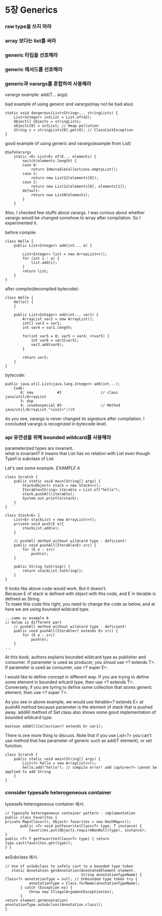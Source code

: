 # 5장 Generics


### raw type을 쓰지 마라




### array 보다는 list를 써라


### generic 타입을 선호해라


### generic 메서드를 선호해라


### generic과 varargs를 혼합하여 사용해라
varargs example:
add(T... args)

bad example of using generic and varargs(may not be bad also)
```
static void dangerous(List<String>... stringLists) {
    List<Integer> intList = List.of(42);
    Object[] objects = stringLists;
    objects[0] = intList; // Heap pollution
    String s = stringLists[0].get(0); // ClassCastException
}
```

good example of using generic and varargs(example from List)
```
@SafeVarargs
    static <E> List<E> of(E... elements) {
        switch(elements.length) {
        case 0:
            return ImmutableCollections.emptyList();
        case 1:
            return new List12(elements[0]);
        case 2:
            return new List12(elements[0], elements[1]);
        default:
            return new ListN(elements);
        }
    }
```

Also, I checked few stuffs about varargs.
I was curious about whether varargs would be changed somehow to array after compilation.
So I experimented it.

before compile: 
```
class Hello {
    public List<Integer> add(int... a) {

        List<Integer> list = new ArrayList<>();
        for (int i : a) {
            list.add(i);
        }
        return list;
    }
}
```

after compile(decompiled bytecode):
```
class Hello {
    Hello() {
    }

    public List<Integer> add(int... var1) {
        ArrayList var2 = new ArrayList();
        int[] var3 = var1;
        int var4 = var1.length;

        for(int var5 = 0; var5 < var4; ++var5) {
            int var6 = var3[var5];
            var2.add(var6);
        }

        return var2;
    }
}
```



bytecode:
```
public java.util.List<java.lang.Integer> add(int...);
    Code:
       0: new           #2                  // class java/util/ArrayList
       3: dup
       4: invokespecial #3                  // Method java/util/ArrayList."<init>":()V
```

As you see, varargs is never changed its signature after compilation.
I concluded varargs is recognized in bytecode level.


### api 유연성을 위해 bounded wildcard를 사용해라
parameterized types are invariant.  
what is invariant? 
It means that List<Type1> has no relation with List<Type2> even though Type1 is subclass of List<Type2>.

Let's see some example.
*EXAMPLE A*
```buildoutcfg
class Scratch {
    public static void main(String[] args) {
        Stack<Object> stack = new Stack<>();
        Iterable<String> iterable = List.of("hello");
        stack.pushAll(iterable);
        System.out.println(stack);
    }
}

class Stack<E> {
    List<E> stackList = new ArrayList<>();
    private void push(E e){
        stackList.add(e);
    }

    // pushAll method without wildcard type - deficient!
    public void pushAll(Iterable<E> src) {
        for (E e : src)
            push(e);
    }

    public String toString() {
        return stackList.toString();
    }
}
```
It looks like above code would work.
But it doesn't.  
Because E of stack is defined with object with this code, and E in iterable is defined as String.  
To make this code this right, you need to change the code as below, 
and at here we are using *bounded wildcard type*.
```buildoutcfg
...same as example A
// below is different part
    // pushAll method without wildcard type - deficient!
    public void pushAll(Iterable<? extends E> src) {
        for (E e : src)
            push(e);
    }
...
``` 

At this book, authors explains bounded wildcard type as publisher and consumer.
If parameter is used as producer, you shoud use <? extends T>.
If parameter is used as consumer, use <? super  E>.
  
I would like to define concept in different way.
If you are trying to define some element in bounded wilcard type, then use <? extends T>.
Conversely, if you are tyring to define some collection that stores generic element, then use <? super T>.
  
As you see in above example, we would use Iterable<? extends E> at pushAll method because parameter is the element of stack
that is pushed away.
addAll method of Set class also shows some good implementation of bounded wildcard type.
```
boolean addAll(Collection<? extends E> var1);
```

There is one more thing to discuss.
Note that if you use List<?> you can't use method that has parameter of generic such as add(T element), or set function.
```
class Scratch {
    public static void main(String[] args) {
        List<?> hello = new ArrayList<>();
        hello.add("hello"); // compile error! add capture<?> cannot be applied to add String
    }
}
```




### consider typesafe heterogeneous container
typesafe heterogeneous container 예시:
```
// Typesafe heterogeneous container pattern - implementation
public class Favorites {
private Map<Class<?>, Object> favorites = new HashMap<>();
       public <T> void putFavorite(Class<T> type, T instance) {
           favorites.put(Objects.requireNonNull(type), instance);
}
public <T> T getFavorite(Class<T> type) { return type.cast(favorites.get(type));
} }
``` 

  
asSubclass 예시:
```shell script
// Use of asSubclass to safely cast to a bounded type token
   static Annotation getAnnotation(AnnotatedElement element,
                                   String annotationTypeName) {
Class<?> annotationType = null; // Unbounded type token try {
           annotationType = Class.forName(annotationTypeName);
       } catch (Exception ex) {
           throw new IllegalArgumentException(ex);
       }
return element.getAnnotation( annotationType.asSubclass(Annotation.class));
}
```


